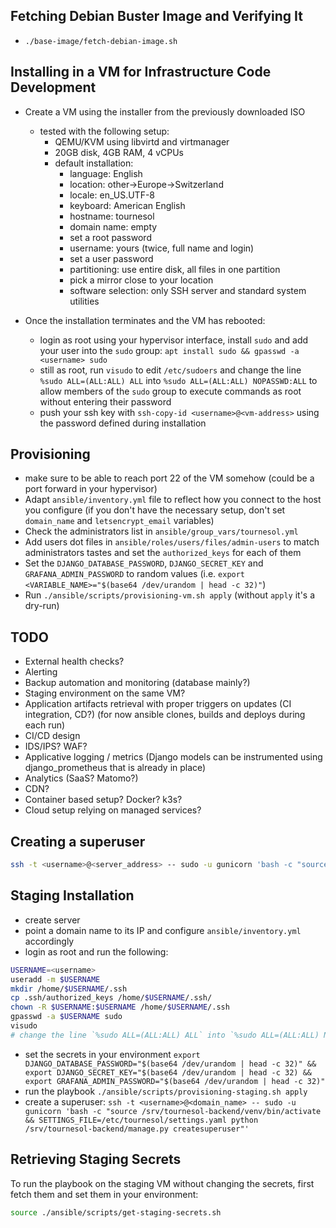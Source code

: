 ## Fetching Debian Buster Image and Verifying It

- `./base-image/fetch-debian-image.sh`

## Installing in a VM for Infrastructure Code Development

- Create a VM using the installer from the previously downloaded ISO

  - tested with the following setup:
    - QEMU/KVM using libvirtd and virtmanager
    - 20GB disk, 4GB RAM, 4 vCPUs
    - default installation:
      - language: English
      - location: other->Europe->Switzerland
      - locale: en_US.UTF-8
      - keyboard: American English
      - hostname: tournesol
      - domain name: empty
      - set a root password
      - username: yours (twice, full name and login)
      - set a user password
      - partitioning: use entire disk, all files in one partition
      - pick a mirror close to your location
      - software selection: only SSH server and standard system utilities

- Once the installation terminates and the VM has rebooted:
  - login as root using your hypervisor interface, install `sudo` and add your user into the `sudo` group: `apt install sudo && gpasswd -a <username> sudo`
  - still as root, run `visudo` to edit `/etc/sudoers` and change the line `%sudo ALL=(ALL:ALL) ALL` into `%sudo ALL=(ALL:ALL) NOPASSWD:ALL` to allow members of the `sudo` group to execute commands as root without entering their password
  - push your ssh key with `ssh-copy-id <username>@<vm-address>` using the password defined during installation

## Provisioning

- make sure to be able to reach port 22 of the VM somehow (could be a port forward in your hypervisor)
- Adapt `ansible/inventory.yml` file to reflect how you connect to the host you configure (if you don't have the necessary setup, don't set `domain_name` and `letsencrypt_email` variables)
- Check the administrators list in `ansible/group_vars/tournesol.yml`
- Add users dot files in `ansible/roles/users/files/admin-users` to match administrators tastes and set the `authorized_keys` for each of them
- Set the `DJANGO_DATABASE_PASSWORD`, `DJANGO_SECRET_KEY` and `GRAFANA_ADMIN_PASSWORD` to random values (i.e. `export <VARIABLE_NAME>="$(base64 /dev/urandom | head -c 32)"`)
- Run `./ansible/scripts/provisioning-vm.sh apply` (without `apply` it's a dry-run)

## TODO

- External health checks?
- Alerting
- Backup automation and monitoring (database mainly?)
- Staging environment on the same VM?
- Application artifacts retrieval with proper triggers on updates (CI integration, CD?) (for now ansible clones, builds and deploys during each run)
- CI/CD design
- IDS/IPS? WAF?
- Applicative logging / metrics (Django models can be instrumented using django_prometheus that is already in place)
- Analytics (SaaS? Matomo?)
- CDN?
- Container based setup? Docker? k3s?
- Cloud setup relying on managed services?

## Creating a superuser

```bash
ssh -t <username>@<server_address> -- sudo -u gunicorn 'bash -c "source /srv/tournesol-backend/venv/bin/activate && SETTINGS_FILE=/etc/tournesol/settings.yaml python /srv/tournesol-backend/manage.py createsuperuser"'
```

## Staging Installation

- create server
- point a domain name to its IP and configure `ansible/inventory.yml` accordingly
- login as root and run the following:

```bash
USERNAME=<username>
useradd -m $USERNAME
mkdir /home/$USERNAME/.ssh
cp .ssh/authorized_keys /home/$USERNAME/.ssh/
chown -R $USERNAME:$USERNAME /home/$USERNAME/.ssh
gpasswd -a $USERNAME sudo
visudo
# change the line `%sudo ALL=(ALL:ALL) ALL` into `%sudo ALL=(ALL:ALL) NOPASSWD:ALL`
```

- set the secrets in your environment `export DJANGO_DATABASE_PASSWORD="$(base64 /dev/urandom | head -c 32)" && export DJANGO_SECRET_KEY="$(base64 /dev/urandom | head -c 32) && export GRAFANA_ADMIN_PASSWORD="$(base64 /dev/urandom | head -c 32)"`
- run the playbook `./ansible/scripts/provisioning-staging.sh apply`
- create a superuser: `ssh -t <username>@<domain_name> -- sudo -u gunicorn 'bash -c "source /srv/tournesol-backend/venv/bin/activate && SETTINGS_FILE=/etc/tournesol/settings.yaml python /srv/tournesol-backend/manage.py createsuperuser"'`

## Retrieving Staging Secrets

To run the playbook on the staging VM without changing the secrets, first fetch them and set them in your environment:

```bash
source ./ansible/scripts/get-staging-secrets.sh
```
